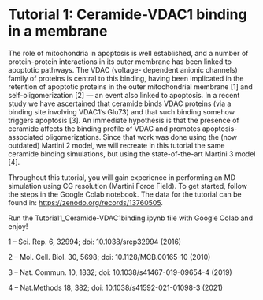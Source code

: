 # Tutorial 1: Ceramide-VDAC1 binding in a membrane

The role of mitochondria in apoptosis is well established, and a number of protein–protein interactions in its outer membrane has been linked to apoptotic pathways. The VDAC (voltage- dependent anionic channels) family of proteins is central to this binding, having been implicated in the retention of apoptotic proteins in the outer mitochondrial membrane [1] and self-oligomerization [2] — an event also linked to apoptosis. In a recent study we have ascertained that ceramide binds VDAC proteins (via a binding site involving VDAC1’s Glu73) and that such binding somehow triggers apoptosis [3]. An immediate hypothesis is that the presence of ceramide affects the binding profile of VDAC and promotes apoptosis-associated oligomerizations. Since that work was done using the (now outdated) Martini 2 model, we will recreate in this tutorial the same ceramide binding simulations, but using the state-of-the-art Martini 3 model [4].

Throughout this tutorial, you will gain experience in performing an MD simulation using CG resolution (Martini Force Field). To get started, follow the steps in the Google Colab notebook. The data for the tutorial can be found in: https://zenodo.org/records/13760505.

Run the Tutorial1_Ceramide-VDAC1binding.ipynb file with Google Colab and enjoy!

1 – Sci. Rep. 6, 32994; doi: 10.1038/srep32994 (2016)

2 – Mol. Cell. Biol. 30, 5698; doi: 10.1128/MCB.00165-10 (2010)

3 – Nat. Commun. 10, 1832; doi: 10.1038/s41467-019-09654-4 (2019) 

4 – Nat.Methods 18, 382; doi: 10.1038/s41592-021-01098-3 (2021)
